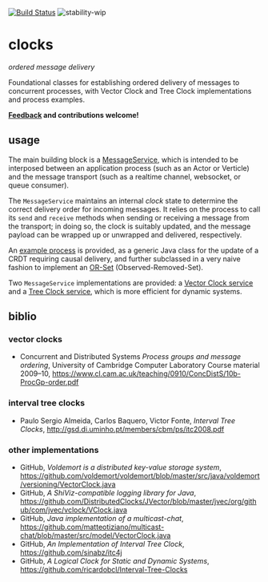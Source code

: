 [![Build Status](https://travis-ci.org/gsvarovsky/clocks.svg?branch=master)](https://travis-ci.org/gsvarovsky/clocks)
![stability-wip](https://img.shields.io/badge/stability-work_in_progress-lightgrey.svg)

# clocks
_ordered message delivery_

Foundational classes for establishing ordered delivery of messages to concurrent processes, with Vector Clock and Tree Clock implementations and process examples.

**[Feedback](https://github.com/gsvarovsky/clocks/issues) and contributions welcome!**

## usage
The main building block is a [MessageService](src/main/java/org/m_ld/clocks/MessageService.java), which is intended to be interposed between an application process (such as an Actor or Verticle) and the message transport (such as a realtime channel, websocket, or queue consumer).

The `MessageService` maintains an internal _clock_ state to determine the correct delivery order for incoming messages. It relies on the process to call its `send` and `receive` methods when sending or receiving a message from the transport; in doing so, the clock is suitably updated, and the message payload can be wrapped up or unwrapped and delivered, respectively.

An [example process](src/main/java/org/example/CausalCrdtProcess.java) is provided, as a generic Java class for the update of a CRDT requiring causal delivery, and further subclassed in a very naive fashion to implement an [OR-Set](src/main/java/org/example/OrSetProcess.java) (Observed-Removed-Set).

Two `MessageService` implementations are provided: a [Vector Clock service](src/main/java/org/m_ld/clocks/vector/VectorClockMessageService.java) and a [Tree Clock service](src/main/java/org/m_ld/clocks/tree/TreeClockMessageService.java), which is more efficient for dynamic systems.

## biblio
### vector clocks
* Concurrent and Distributed Systems _Process groups and message ordering_, University of Cambridge Computer Laboratory Course material 2009–10, https://www.cl.cam.ac.uk/teaching/0910/ConcDistS/10b-ProcGp-order.pdf

### interval tree clocks
* Paulo Sergio Almeida, Carlos Baquero, Victor Fonte, _Interval Tree Clocks_, http://gsd.di.uminho.pt/members/cbm/ps/itc2008.pdf

### other implementations
* GitHub, _Voldemort is a distributed key-value storage system_, https://github.com/voldemort/voldemort/blob/master/src/java/voldemort/versioning/VectorClock.java
* GitHub, _A ShiViz-compatible logging library for Java_, https://github.com/DistributedClocks/JVector/blob/master/jvec/org/github/com/jvec/vclock/VClock.java
* GitHub, _Java implementation of a multicast-chat_, https://github.com/matteotiziano/multicast-chat/blob/master/src/model/VectorClock.java
* GitHub, _An Implementation of Interval Tree Clock_, https://github.com/sinabz/itc4j
* GitHub, _A Logical Clock for Static and Dynamic Systems_, https://github.com/ricardobcl/Interval-Tree-Clocks

